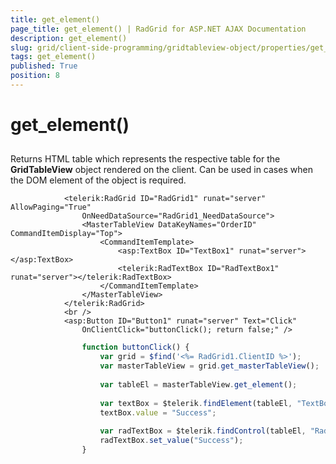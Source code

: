 ```yaml
---
title: get_element()
page_title: get_element() | RadGrid for ASP.NET AJAX Documentation
description: get_element()
slug: grid/client-side-programming/gridtableview-object/properties/get_element()
tags: get_element()
published: True
position: 8
---
```


# get_element()



## 

Returns HTML table which represents the respective table for the **GridTableView** object rendered on the client. Can be used in cases when the DOM element of the object is required.

````ASP.NET
	        <telerik:RadGrid ID="RadGrid1" runat="server" AllowPaging="True"
	            OnNeedDataSource="RadGrid1_NeedDataSource">
	            <MasterTableView DataKeyNames="OrderID" CommandItemDisplay="Top">
	                <CommandItemTemplate>
	                    <asp:TextBox ID="TextBox1" runat="server"></asp:TextBox>
	                    <telerik:RadTextBox ID="RadTextBox1" runat="server"></telerik:RadTextBox>
	                </CommandItemTemplate>
	            </MasterTableView>
	        </telerik:RadGrid>
	        <br />
	        <asp:Button ID="Button1" runat="server" Text="Click"
	            OnClientClick="buttonClick(); return false;" />
````



````JavaScript
	            function buttonClick() {
	                var grid = $find('<%= RadGrid1.ClientID %>');
	                var masterTableView = grid.get_masterTableView();
	
	                var tableEl = masterTableView.get_element();
	
	                var textBox = $telerik.findElement(tableEl, "TextBox1");
	                textBox.value = "Success";
	
	                var radTextBox = $telerik.findControl(tableEl, "RadTextBox1");
	                radTextBox.set_value("Success");
	            }
````


